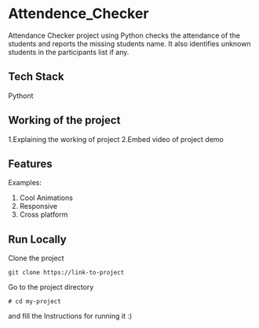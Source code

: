 # Attendence_Checker

Attendance Checker project using Python checks the attendance of the students and reports the missing students name. It also identifies unknown students in the participants list if any.



## Tech Stack

Pythont

## Working of the project

  1.Explaining the working of project
  2.Embed video of project demo
 
## Features

 Examples:
  1. Cool Animations
  2. Responsive
  3. Cross platform
  
## Run Locally
 Clone the project
 
    git clone https://link-to-project
 Go to the project directory
 
    # cd my-project
    
 and fill the Instructions for running it :)
 

 

